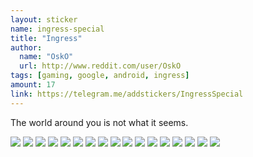 ```yaml
---
layout: sticker
name: ingress-special
title: "Ingress"
author:
  name: "OskO"
  url: http://www.reddit.com/user/OskO
tags: [gaming, google, android, ingress]
amount: 17
link: https://telegram.me/addstickers/IngressSpecial
---
```


The world around you is not what it seems.

<div class="stickers">
  <div class="stickers-preview">
    <img src="{{ site.baseurl }}/public/stickers/{{ page.name }}/1.png" />
    <img src="{{ site.baseurl }}/public/stickers/{{ page.name }}/2.png" />
    <img src="{{ site.baseurl }}/public/stickers/{{ page.name }}/3.png" />
    <img src="{{ site.baseurl }}/public/stickers/{{ page.name }}/4.png" />
    <img src="{{ site.baseurl }}/public/stickers/{{ page.name }}/5.png" />
    <img src="{{ site.baseurl }}/public/stickers/{{ page.name }}/6.png" />
    <img src="{{ site.baseurl }}/public/stickers/{{ page.name }}/7.png" />
    <img src="{{ site.baseurl }}/public/stickers/{{ page.name }}/8.png" />
    <img src="{{ site.baseurl }}/public/stickers/{{ page.name }}/9.png" />
    <img src="{{ site.baseurl }}/public/stickers/{{ page.name }}/10.png" />
    <img src="{{ site.baseurl }}/public/stickers/{{ page.name }}/11.png" />
    <img src="{{ site.baseurl }}/public/stickers/{{ page.name }}/12.png" />
    <img src="{{ site.baseurl }}/public/stickers/{{ page.name }}/13.png" />
    <img src="{{ site.baseurl }}/public/stickers/{{ page.name }}/14.png" />
    <img src="{{ site.baseurl }}/public/stickers/{{ page.name }}/15.png" />
    <img src="{{ site.baseurl }}/public/stickers/{{ page.name }}/16.png" />
    <img src="{{ site.baseurl }}/public/stickers/{{ page.name }}/17.png" />
  </div>
</div>
